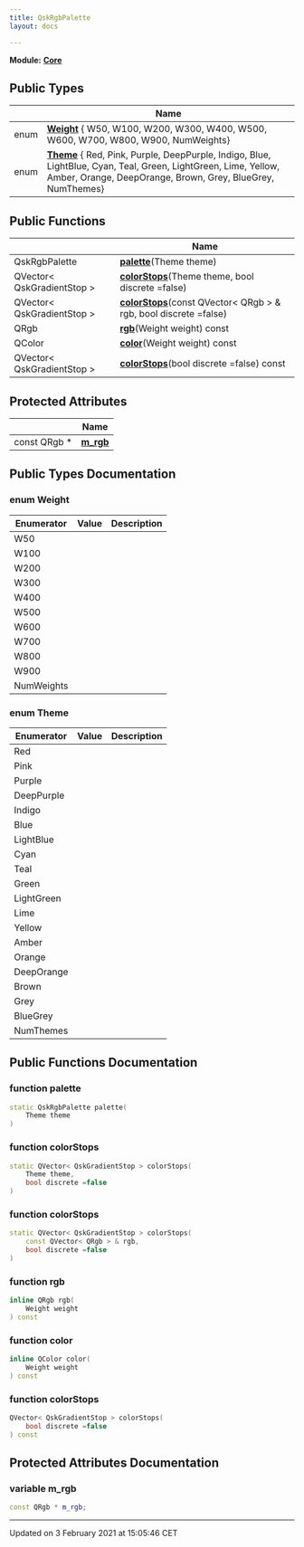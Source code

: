 ```yaml
---
title: QskRgbPalette
layout: docs

---
```



**Module:** **[Core](/docs/modules/group__Core/)**



## Public Types

|                | Name           |
| -------------- | -------------- |
| enum| **[Weight](/docs/classes/classQskRgbPalette/#enum-weight)** { W50, W100, W200, W300, W400, W500, W600, W700, W800, W900, NumWeights} |
| enum| **[Theme](/docs/classes/classQskRgbPalette/#enum-theme)** { Red, Pink, Purple, DeepPurple, Indigo, Blue, LightBlue, Cyan, Teal, Green, LightGreen, Lime, Yellow, Amber, Orange, DeepOrange, Brown, Grey, BlueGrey, NumThemes} |

## Public Functions

|                | Name           |
| -------------- | -------------- |
| QskRgbPalette | **[palette](/docs/classes/classQskRgbPalette/#function-palette)**(Theme theme) |
| QVector< QskGradientStop > | **[colorStops](/docs/classes/classQskRgbPalette/#function-colorstops)**(Theme theme, bool discrete =false) |
| QVector< QskGradientStop > | **[colorStops](/docs/classes/classQskRgbPalette/#function-colorstops)**(const QVector< QRgb > & rgb, bool discrete =false) |
| QRgb | **[rgb](/docs/classes/classQskRgbPalette/#function-rgb)**(Weight weight) const |
| QColor | **[color](/docs/classes/classQskRgbPalette/#function-color)**(Weight weight) const |
| QVector< QskGradientStop > | **[colorStops](/docs/classes/classQskRgbPalette/#function-colorstops)**(bool discrete =false) const |

## Protected Attributes

|                | Name           |
| -------------- | -------------- |
| const QRgb * | **[m_rgb](/docs/classes/classQskRgbPalette/#variable-m_rgb)**  |

## Public Types Documentation

### enum Weight

| Enumerator | Value | Description |
| ---------- | ----- | ----------- |
| W50 | |   |
| W100 | |   |
| W200 | |   |
| W300 | |   |
| W400 | |   |
| W500 | |   |
| W600 | |   |
| W700 | |   |
| W800 | |   |
| W900 | |   |
| NumWeights | |   |




### enum Theme

| Enumerator | Value | Description |
| ---------- | ----- | ----------- |
| Red | |   |
| Pink | |   |
| Purple | |   |
| DeepPurple | |   |
| Indigo | |   |
| Blue | |   |
| LightBlue | |   |
| Cyan | |   |
| Teal | |   |
| Green | |   |
| LightGreen | |   |
| Lime | |   |
| Yellow | |   |
| Amber | |   |
| Orange | |   |
| DeepOrange | |   |
| Brown | |   |
| Grey | |   |
| BlueGrey | |   |
| NumThemes | |   |




## Public Functions Documentation

### function palette

```cpp
static QskRgbPalette palette(
    Theme theme
)
```


### function colorStops

```cpp
static QVector< QskGradientStop > colorStops(
    Theme theme,
    bool discrete =false
)
```


### function colorStops

```cpp
static QVector< QskGradientStop > colorStops(
    const QVector< QRgb > & rgb,
    bool discrete =false
)
```


### function rgb

```cpp
inline QRgb rgb(
    Weight weight
) const
```


### function color

```cpp
inline QColor color(
    Weight weight
) const
```


### function colorStops

```cpp
QVector< QskGradientStop > colorStops(
    bool discrete =false
) const
```


## Protected Attributes Documentation

### variable m_rgb

```cpp
const QRgb * m_rgb;
```


-------------------------------

Updated on  3 February 2021 at 15:05:46 CET